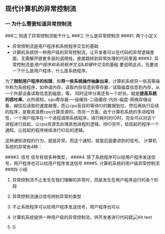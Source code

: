 ## 现代计算机的异常控制流 ##

### 一 为什么需要知道异常控制流 ###
###二 知道了异常控制流能干什么
###三 什么是异常控制流
####1. 两个小定义
* 异常控制流是用户程序和系统程序交互的基础
* 计算机系统供一种用户级的异常控制流，让开发者可以在代码的异常逻辑里面，无需解开嵌套多层的调用栈，直接跳转到异常处理的代码里面
####2. 异常控制流是*用户程序和系统程序交互*&*软硬件交互*的基础
要说明这点，先要说一下什么是用户程序，什么是系统程序。

为了**限制用户程序的权限**，和**将一些系统操作抽象出来**，计算机系统将一些高等操作称为系统程序，如申请内存，读取内存信息到寄存器／读取磁盘信息到内存，从一个外部设备读取信息到磁盘，等。
同时这样分离还有一个好处，就是**提高系统的吞吐率**。众所周知，cpu寄存器-一级缓存-二级缓存-内存-磁盘-网络存储设备，越往后读取的速度越慢，而让cpu盲目的等待IO的数据到位，然后再执行后续的程序，是极其浪费cpu计算资源的。而另一方面，由于计算机系统的多进程特性，一个用户程序在一个进程调用系统程序，进行耗时的IO时，完全可以对这个进程进行挂起，让cpu资源去处理其他进程的逻辑，待IO完毕，给挂起的程序一个通知，让挂起的程序继续进行IO后的逻辑。

这种通知进程的行为，就是异常，而这个通知，就是后面要讲到的信号。
计算机系统的异常有4种：

####3. 信号
信号有很多种类型，
####4. 除了系统程序可以给用户程序发送信号，用户程序也可以给用户程序发送信号
####5. 计算机系统的用户级异常控制流
###四 小结
1. 异常控制流不止发生在我们理解的异常时，而是发生在用户程序运行的各个阶段
2. 异常控制流通过信号辨别异常的类型
3. 不止系统程序可以给用户程序发送信号，用户程序也可以
4. 计算机系统提供一种用户级的异常控制流，供开发者进行代码跳![Alt text](./8C969AC6-11B8-4513-BFB2-CE753126600A-2825-0000046073C06F8D_tmp.jpg)

5. G

